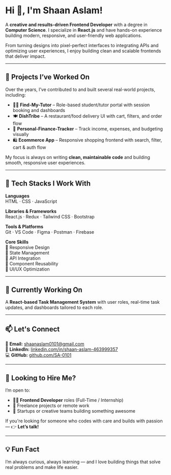 # Hi 👋, I'm Shaan Aslam!

A **creative and results-driven Frontend Developer** with a degree in **Computer Science**. I specialize in **React.js** and have hands-on experience building modern, responsive, and user-friendly web applications.

From turning designs into pixel-perfect interfaces to integrating APIs and optimizing user experiences, I enjoy building clean and scalable frontends that deliver impact.

---

## 🔧 Projects I’ve Worked On

Over the years, I’ve contributed to and built several real-world projects, including:

- 🧑‍🏫 **Find-My-Tutor** – Role-based student/tutor portal with session booking and dashboards  
- 🍽️ **DishTribe** – A restaurant/food delivery UI with cart, filters, and order flow  
- 💸 **Personal-Finance-Tracker** – Track income, expenses, and budgeting visually  
- 🛍️ **Ecommerce App** – Responsive shopping frontend with search, filter, cart & auth flow  

My focus is always on writing **clean, maintainable code** and building smooth, responsive user experiences.

---

## 🚀 Tech Stacks I Work With

**Languages**  
HTML · CSS · JavaScript

**Libraries & Frameworks**  
React.js · Redux · Tailwind CSS · Bootstrap

**Tools & Platforms**  
Git · VS Code · Figma · Postman · Firebase

**Core Skills**  
📱 Responsive Design  
🔁 State Management  
🔌 API Integration  
🧩 Component Reusability  
🎨 UI/UX Optimization

---

## 🌱 Currently Working On

A **React-based Task Management System** with user roles, real-time task updates, and dashboards tailored to each role.

---

## 📫 Let's Connect

📧 **Email:** shaanaslam0101@gmail.com  
🔗 **LinkedIn:** [linkedin.com/in/shaan-aslam-463999357](https://www.linkedin.com/in/shaan-aslam-463999357/)  
💻 **GitHub:** [github.com/SA-0101](https://github.com/SA-0101)

---

## 💼 Looking to Hire Me?

I’m open to:

- 🧑‍💻 **Frontend Developer** roles (Full-Time / Internship)  
- 🤝 Freelance projects or remote work  
- 🚀 Startups or creative teams building something awesome

If you're looking for someone who codes with care and builds with passion — 👉 **Let’s talk!**

---

## 💡 Fun Fact

I’m always curious, always learning — and I love building things that solve real problems and make life easier.
